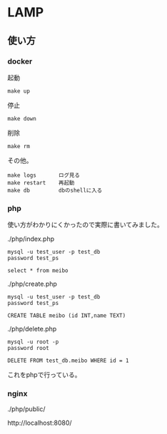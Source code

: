 # LAMP

## 使い方

### docker

起動
```
make up
```

停止
```
make down
```

削除
```
make rm
```

その他。
```
make logs       ログ見る
make restart    再起動
make db         dbのshellに入る
```

### php

使い方がわかりにくかったので実際に書いてみました。

./php/index.php
```
mysql -u test_user -p test_db
password test_ps

select * from meibo
```

./php/create.php
```
mysql -u test_user -p test_db
password test_ps

CREATE TABLE meibo (id INT,name TEXT)
```

./php/delete.php
```
mysql -u root -p 
password root

DELETE FROM test_db.meibo WHERE id = 1
```

これをphpで行っている。

### nginx

./php/public/

http://localhost:8080/